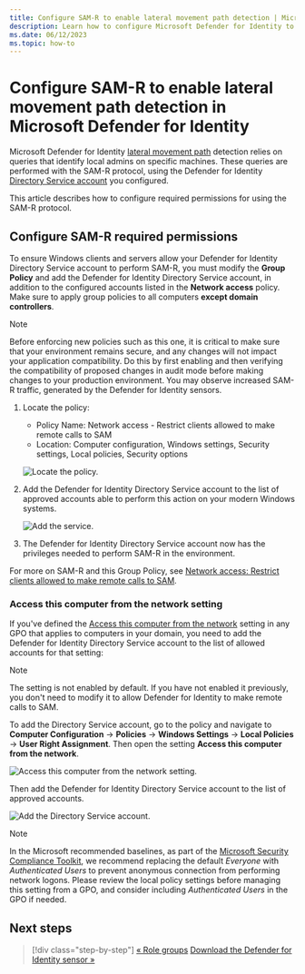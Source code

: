 ```yaml
---
title: Configure SAM-R to enable lateral movement path detection | Microsoft Defender for Identity 
description: Learn how to configure Microsoft Defender for Identity to make remote calls to SAM
ms.date: 06/12/2023
ms.topic: how-to
---
```


# Configure SAM-R to enable lateral movement path detection in Microsoft Defender for Identity

Microsoft Defender for Identity [lateral movement path](/defender-for-identity/understand-lateral-movement-paths) detection relies on queries that identify local admins on specific machines. These queries are performed with the SAM-R protocol, using the Defender for Identity [Directory Service account](directory-service-accounts.md) you configured.

This article describes how to configure required permissions for using the SAM-R protocol.

## Configure SAM-R required permissions

To ensure Windows clients and servers allow your Defender for Identity Directory Service account to perform SAM-R, you must modify the **Group Policy** and add the Defender for Identity Directory Service account, in addition to the configured accounts listed in the **Network access** policy. Make sure to apply group policies to all computers **except domain controllers**.

> [!NOTE]
> Before enforcing new policies such as this one, it is critical to make sure that your environment remains secure, and any changes will not impact your application compatibility. Do this by first enabling and then verifying the compatibility of proposed changes in audit mode before making changes to your production environment. You may observe increased SAM-R traffic, generated by the Defender for Identity sensors.

1. Locate the policy:

   - Policy Name: Network access - Restrict clients allowed to make remote calls to SAM
   - Location: Computer configuration, Windows settings, Security settings, Local policies, Security options

    ![Locate the policy.](../media/samr-policy-location.png)

1. Add the Defender for Identity Directory Service account to the list of approved accounts able to perform this action on your modern Windows systems.

    ![Add the service.](../media/samr-add-service.png)

1. The Defender for Identity Directory Service account now has the privileges needed to perform SAM-R in the environment.

For more on SAM-R and this Group Policy, see [Network access: Restrict clients allowed to make remote calls to SAM](/windows/security/threat-protection/security-policy-settings/network-access-restrict-clients-allowed-to-make-remote-sam-calls).

### Access this computer from the network setting

If you've defined the [Access this computer from the network](/windows/security/threat-protection/security-policy-settings/access-this-computer-from-the-network) setting in any GPO that applies to computers in your domain, you need to add the Defender for Identity Directory Service account to the list of allowed accounts for that setting:

> [!NOTE]
> The setting is not enabled by default. If you have not enabled it previously, you don't need to modify it to allow Defender for Identity to make remote calls to SAM.

To add the Directory Service account, go to the policy and navigate to **Computer Configuration** -> **Policies** -> **Windows Settings** -> **Local Policies** -> **User Right Assignment**. Then open the setting **Access this computer from the network**.

![Access this computer from the network setting.](../media/access-computer-from-network.png)

Then add the Defender for Identity Directory Service account to the list of approved accounts.

![Add the Directory Service account.](../media/add-service-account.png)

>[!NOTE]
> In the Microsoft recommended baselines, as part of the [Microsoft Security Compliance Toolkit](https://www.microsoft.com/download/details.aspx?id=55319), we recommend replacing the default *Everyone* with *Authenticated Users* to prevent anonymous connection from performing network logons. Please review the local policy settings before managing this setting from a GPO, and consider including *Authenticated Users* in the GPO if needed.

## Next steps

> [!div class="step-by-step"]
> [« Role groups](role-groups.md)
> [Download the Defender for Identity sensor »](download-sensor.md)
